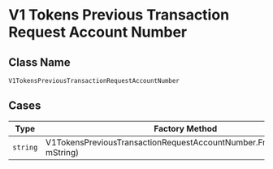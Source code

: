
# V1 Tokens Previous Transaction Request Account Number

## Class Name

`V1TokensPreviousTransactionRequestAccountNumber`

## Cases

| Type | Factory Method |
|  --- | --- |
| `string` | V1TokensPreviousTransactionRequestAccountNumber.FromString(string mString) |

